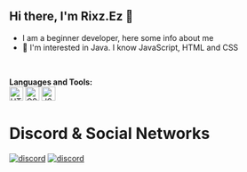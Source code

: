 <div align="left">
<h2>Hi there, I'm Rixz.Ez 👋</h2>
  
- I am a beginner developer, here some info about me
- 👀 I'm interested in Java. I know JavaScript, HTML and CSS

<br />


**Languages and Tools:**  
<img src="https://user-images.githubusercontent.com/64439609/212556407-f122dc0e-901c-4df7-960f-29a3b52c5349.png" width="25" height="25" alt="HTML" />
<img src="https://user-images.githubusercontent.com/64439609/212556203-47a51702-fec1-4275-bafb-6afdea15b092.png" width="25" height="25" alt="CSS" />
<img src="https://user-images.githubusercontent.com/64439609/212556085-e6f8391a-6f25-43d5-8bfe-818167047cfb.png" width="25" height="25" alt="JS"/>

# Discord & Social Networks 

[![discord](https://github.com/rixz-gg/Errs-Patreon/blob/main/Vaoc%20WP.jpg?raw=true)](https://discord.gg/jZUftUcTn)
[![discord](https://github.com/rixz-gg/Errs-Patreon/blob/main/Discord.jpg?raw=true)](https://discord.gg/jZUftUcTn)


